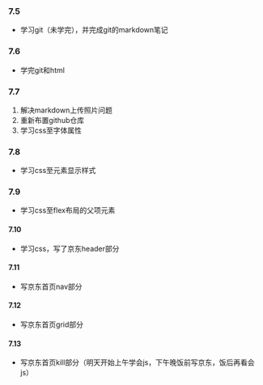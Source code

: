 ### 7.5

-  学习git（未学完），并完成git的markdown笔记

### 7.6

- 学完git和html



### 7.7

1. 解决markdown上传照片问题
2. 重新布置github仓库
3. 学习css至字体属性



### 7.8

- 学习css至元素显示样式



### 7.9

- 学习css至flex布局的父项元素

 #### 7.10

- 学习css，写了京东header部分

#### 7.11

- 写京东首页nav部分

#### 7.12

- 写京东首页grid部分

#### 7.13

- 写京东首页kill部分（明天开始上午学会js，下午晚饭前写京东，饭后再看会js）
